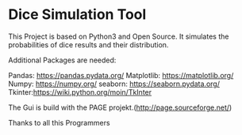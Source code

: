 # Dice Simulation Tool

This Project is based on Python3 and Open Source.
It simulates the probabilities of dice results and their distribution.


Additional Packages are needed:

Pandas: https://pandas.pydata.org/
Matplotlib: https://matplotlib.org/
Numpy: https://numpy.org/
seaborn: https://seaborn.pydata.org/
Tkinter:https://wiki.python.org/moin/TkInter

The Gui is build with the PAGE projekt.(http://page.sourceforge.net/)

Thanks to all this Programmers




